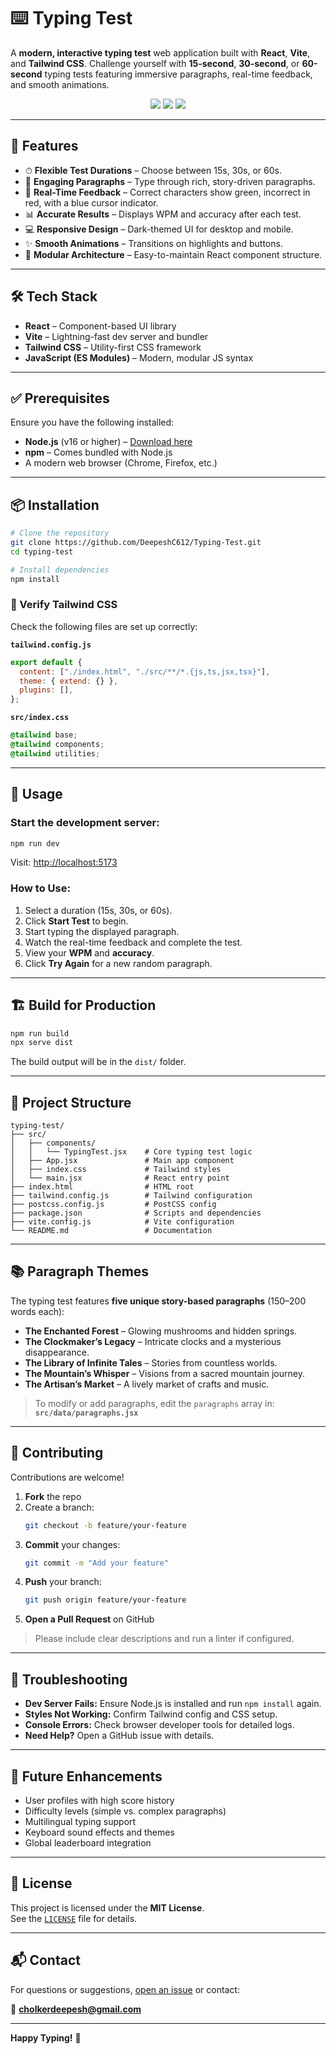 # ⌨️ Typing Test

A **modern, interactive typing test** web application built with **React**, **Vite**, and **Tailwind CSS**. Challenge yourself with **15-second**, **30-second**, or **60-second** typing tests featuring immersive paragraphs, real-time feedback, and smooth animations.

<div align="center">
  <img src="https://img.shields.io/badge/React-20232a?style=for-the-badge&logo=react&logoColor=61dafb"/>
  <img src="https://img.shields.io/badge/Vite-646cff?style=for-the-badge&logo=vite&logoColor=yellow"/>
  <img src="https://img.shields.io/badge/TailwindCSS-06b6d4?style=for-the-badge&logo=tailwindcss&logoColor=white"/>
</div>

---

## 🚀 Features

- ⏱ **Flexible Test Durations** – Choose between 15s, 30s, or 60s.
- 📖 **Engaging Paragraphs** – Type through rich, story-driven paragraphs.
- 🧠 **Real-Time Feedback** – Correct characters show green, incorrect in red, with a blue cursor indicator.
- 📊 **Accurate Results** – Displays WPM and accuracy after each test.
- 💻 **Responsive Design** – Dark-themed UI for desktop and mobile.
- ✨ **Smooth Animations** – Transitions on highlights and buttons.
- 🧩 **Modular Architecture** – Easy-to-maintain React component structure.

---

## 🛠 Tech Stack

- **React** – Component-based UI library  
- **Vite** – Lightning-fast dev server and bundler  
- **Tailwind CSS** – Utility-first CSS framework  
- **JavaScript (ES Modules)** – Modern, modular JS syntax

---

## ✅ Prerequisites

Ensure you have the following installed:

- **Node.js** (v16 or higher) – [Download here](https://nodejs.org/)
- **npm** – Comes bundled with Node.js
- A modern web browser (Chrome, Firefox, etc.)

---

## 📦 Installation

```bash
# Clone the repository
git clone https://github.com/DeepeshC612/Typing-Test.git
cd typing-test

# Install dependencies
npm install
```

### 🧪 Verify Tailwind CSS

Check the following files are set up correctly:

**`tailwind.config.js`**
```js
export default {
  content: ["./index.html", "./src/**/*.{js,ts,jsx,tsx}"],
  theme: { extend: {} },
  plugins: [],
};
```

**`src/index.css`**
```css
@tailwind base;
@tailwind components;
@tailwind utilities;
```

---

## 🧪 Usage

### Start the development server:

```bash
npm run dev
```

Visit: [http://localhost:5173](http://localhost:5173)

### How to Use:

1. Select a duration (15s, 30s, or 60s).
2. Click **Start Test** to begin.
3. Start typing the displayed paragraph.
4. Watch the real-time feedback and complete the test.
5. View your **WPM** and **accuracy**.
6. Click **Try Again** for a new random paragraph.

---

## 🏗️ Build for Production

```bash
npm run build
npx serve dist
```

The build output will be in the `dist/` folder.

---

## 📁 Project Structure

```
typing-test/
├── src/
│   ├── components/
│   │   └── TypingTest.jsx    # Core typing test logic
│   ├── App.jsx               # Main app component
│   ├── index.css             # Tailwind styles
│   └── main.jsx              # React entry point
├── index.html                # HTML root
├── tailwind.config.js        # Tailwind configuration
├── postcss.config.js         # PostCSS config
├── package.json              # Scripts and dependencies
├── vite.config.js            # Vite configuration
└── README.md                 # Documentation
```

---

## 📚 Paragraph Themes

The typing test features **five unique story-based paragraphs** (150–200 words each):

- **The Enchanted Forest** – Glowing mushrooms and hidden springs.
- **The Clockmaker’s Legacy** – Intricate clocks and a mysterious disappearance.
- **The Library of Infinite Tales** – Stories from countless worlds.
- **The Mountain’s Whisper** – Visions from a sacred mountain journey.
- **The Artisan’s Market** – A lively market of crafts and music.

> To modify or add paragraphs, edit the `paragraphs` array in:
> **`src/data/paragraphs.jsx`**

---

## 🤝 Contributing

Contributions are welcome!

1. **Fork** the repo
2. Create a branch:
   ```bash
   git checkout -b feature/your-feature
   ```
3. **Commit** your changes:
   ```bash
   git commit -m "Add your feature"
   ```
4. **Push** your branch:
   ```bash
   git push origin feature/your-feature
   ```
5. **Open a Pull Request** on GitHub

> Please include clear descriptions and run a linter if configured.

---

## 🧯 Troubleshooting

- **Dev Server Fails:** Ensure Node.js is installed and run `npm install` again.
- **Styles Not Working:** Confirm Tailwind config and CSS setup.
- **Console Errors:** Check browser developer tools for detailed logs.
- **Need Help?** Open a GitHub issue with details.

---

## 🚧 Future Enhancements

- User profiles with high score history  
- Difficulty levels (simple vs. complex paragraphs)  
- Multilingual typing support  
- Keyboard sound effects and themes  
- Global leaderboard integration  

---

## 📄 License

This project is licensed under the **MIT License**.  
See the [`LICENSE`](./LICENSE) file for details.

---

## 📬 Contact

For questions or suggestions, [open an issue](https://github.com/DeepeshC612/Typing-Test/issues) or contact:

📧 **cholkerdeepesh@gmail.com**

---

**Happy Typing!** 🎉
